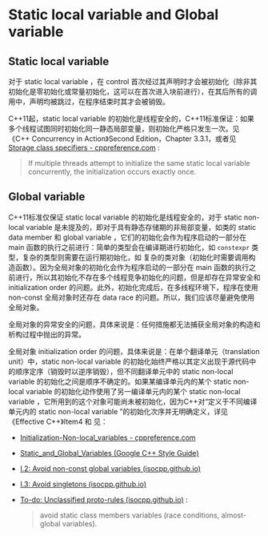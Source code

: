 # Static local variable and Global variable

## Static local variable

对于 static local variable ，在 control 首次经过其声明时才会被初始化（除非其初始化是零初始化或常量初始化，这可以在首次进入块前进行），在其后所有的调用中，声明均被跳过，在程序结束时其才会被销毁。

C++11起，static local variable 的初始化是线程安全的，C++11标准保证：如果多个线程试图同时初始化同一静态局部变量，则初始化严格只发生一次。见《C++ Concurrency in Action》Second Edition，Chapter 3.3.1，或者见 [Storage class specifiers - cppreference.com](https://en.cppreference.com/w/cpp/language/storage_duration#Static_local_variables) : 

> If multiple threads attempt to initialize the same static local variable concurrently, the initialization occurs exactly once.



## Global variable

C++11标准仅保证 static local variable 的初始化是线程安全的，对于 static non-local variable 是未提及的，即对于具有静态存储期的非局部变量，如类的 static data member 和 global variable ，它们的初始化会作为程序启动的一部分在 main 函数的执行之前进行：简单的类型会在编译期进行初始化，如 `constexpr` 类型，复杂的类型则需要在运行期初始化，如 复杂的类对象（初始化时需要调用构造函数）。因为全局对象的初始化会作为程序启动的一部分在 main 函数的执行之前进行，所以其初始化不存在多个线程竞争初始化的问题，但是却存在异常安全和 initialization order 的问题。此外，初始化完成后，在多线程环境下，程序在使用 non-const 全局对象时还存在 data race 的问题。所以，我们应该尽量避免使用全局对象。

全局对象的异常安全的问题，具体来说是：任何措施都无法捕获全局对象的构造和析构过程中抛出的异常。

全局对象 initialization order 的问题，具体来说是：在单个翻译单元（translation unit）中，static non-local variable 的初始化始终严格以其定义出现于源代码中的顺序定序（销毁时以逆序销毁），但不同翻译单元中的 static non-local variable 的初始化之间是顺序不确定的。如果某编译单元内的某个 static non-local variable 的初始化动作使用了另一编译单元内的某个 static non-local variable ，它所用到的这个对象可能尚未被初始化，因为C++对“定义于不同编译单元内的 static non-local variable ”的初始化次序并无明确定义，详见《Effective C++》Item4 和 见：

- [Initialization-Non-local_variables - cppreference.com](https://en.cppreference.com/w/cpp/language/initialization#Non-local_variables)

- [Static_and_Global_Variables (Google C++ Style Guide)](https://google.github.io/styleguide/cppguide.html#Static_and_Global_Variables)

- [I.2: Avoid non-const global variables (isocpp.github.io)](http://isocpp.github.io/CppCoreGuidelines/CppCoreGuidelines#Ri-global)

- [I.3: Avoid singletons (isocpp.github.io)](http://isocpp.github.io/CppCoreGuidelines/CppCoreGuidelines#Ri-singleton)

- [To-do: Unclassified proto-rules (isocpp.github.io)](http://isocpp.github.io/CppCoreGuidelines/CppCoreGuidelines#S-unclassified) :

  > avoid static class members variables (race conditions, almost-global variables).

